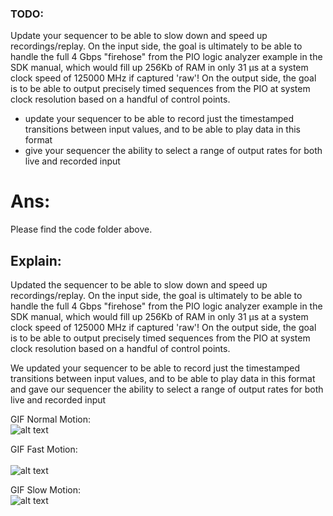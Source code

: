 ### TODO:

Update your sequencer to be able to slow down and speed up recordings/replay. On the input side, the goal is ultimately to be able to handle the full 4 Gbps "firehose" from the PIO logic analyzer example in the SDK manual, which would fill up 256Kb of RAM in only 31 µs at a system clock speed of 125000 MHz if captured 'raw'! On the output side, the goal is to be able to output precisely timed sequences from the PIO at system clock resolution based on a handful of control points.

- update your sequencer to be able to record just the timestamped transitions between input values, and to be able to play data in this format
- give your sequencer the ability to select a range of output rates for both live and recorded input

# Ans: 

Please find the code folder above.

## Explain: 
Updated the sequencer to be able to slow down and speed up recordings/replay. On the input side, the goal is ultimately to be able to handle the full 4 Gbps "firehose" from the PIO logic analyzer example in the SDK manual, which would fill up 256Kb of RAM in only 31 µs at a system clock speed of 125000 MHz if captured 'raw'! On the output side, the goal is to be able to output precisely timed sequences from the PIO at system clock resolution based on a handful of control points.</Br>

We updated your sequencer to be able to record just the timestamped transitions between input values, and to be able to play data in this format and gave our sequencer the ability to select a range of output rates for both live and recorded input</Br>

GIF Normal Motion:</Br>
![alt text](https://github.com/satyajeetburla/ese519-2022-lab2-2B/blob/main/lab/04_slow_motion/lab4_normal_motion%2000_00_00-00_00_30.gif)<br />

GIF Fast Motion:</Br></Br>
![alt text](https://github.com/satyajeetburla/ese519-2022-lab2-2B/blob/main/lab/04_slow_motion/lab4_fast_motion%2000_00_00-00_00_30.gif)<br />

GIF Slow Motion:</Br>
![alt text](https://github.com/satyajeetburla/ese519-2022-lab2-2B/blob/main/lab/04_slow_motion/lab4_slow_motion%2000_00_00-00_00_30.gif)<br />
